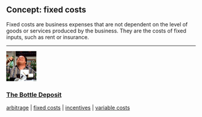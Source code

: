 ## Concept: fixed costs

Fixed costs are business expenses that are not dependent on the level of goods or services produced by the business. They are the costs of fixed inputs, such as rent or insurance.

<hr>
<div class="clip-listing">
<img src="media/icons/bottle_deposit.jpg" alt="The Bottle Deposit icon">

### [The Bottle Deposit](/clip/76/)

[arbitrage](/concept/arbitrage/) | [fixed costs](/concept/fixed-costs/) | [incentives](/concept/incentives/) | [variable costs](/concept/variable-costs/)
</div>

